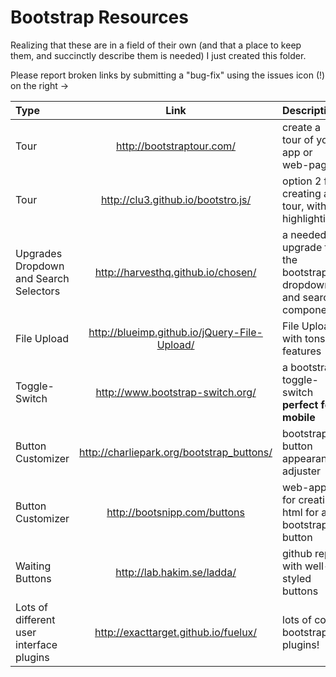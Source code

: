 Bootstrap Resources
====================

Realizing that these are in a field of their own (and that a place to keep them, and succinctly describe them is needed) I just created this folder.

Please report broken links by submitting a "bug-fix" using the issues icon (!) on the right ->

| Type | Link | Description |
|:--- | :---: | :--- |
| Tour | http://bootstraptour.com/ | create a tour of your app or web-page |
| Tour | http://clu3.github.io/bootstro.js/ | option 2 for creating a tour, with highlighting |
| Upgrades Dropdown and Search Selectors | http://harvesthq.github.io/chosen/ | a needed upgrade to the bootstrap dropdown and search components |
| File Upload | http://blueimp.github.io/jQuery-File-Upload/ | File Upload with tons of features | 
| Toggle-Switch | http://www.bootstrap-switch.org/ |  a bootstrap toggle-switch **perfect for mobile** |
| Button Customizer | http://charliepark.org/bootstrap_buttons/ | bootstrap button appearance adjuster |
| Button Customizer |http://bootsnipp.com/buttons    | web-app for creating html for a bootstrap button | 
| Waiting Buttons | http://lab.hakim.se/ladda/ | github repo with well-styled buttons |
| Lots of different user interface plugins | http://exacttarget.github.io/fuelux/ | lots of cool bootstrap plugins! | 
